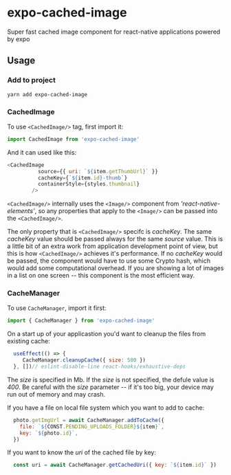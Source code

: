 # expo-cached-image
Super fast cached image component for react-native applications powered by expo

## Usage
### Add to project
```
yarn add expo-cached-image
```
### CachedImage
To use `<CachedImage/>` tag, first import it:
```JavaScript
import CachedImage from 'expo-cached-image'
```

And it can used like this:
```JavaScript
<CachedImage
          source={{ uri: `${item.getThumbUrl}` }}
          cacheKey={`${item.id}-thumb`}
          containerStyle={styles.thumbnail}
        />
```        

`<CachedImage/>` internally uses the `<Image/>` component from *'react-native-elements'*, so any properties that apply to the `<Image/>` can be passed into the `<CachedImage/>`. 

The only property that is `<CachedImage/>` specifc is *cacheKey*. The same *cacheKey* value should be passed always for the same *source* value. This is a little bit of an extra work from application development point of view, but this is how `<CachedImage/>` achieves it's performance. If no *cacheKey* would be passed, the component would have to use some Crypto hash, which would add some computational overhead. If you are showing a lot of images in a list on one screen -- this component is the most efficient way.

### CacheManager 

To use `CacheManager`, import it first:
```JavaScript
import { CacheManager } from 'expo-cached-image'
```

On a start up of your applicastion you'd want to cleanup the files from existing cache:

```JavaScript
  useEffect(() => {
     CacheManager.cleanupCache({ size: 500 })
  }, [])// eslint-disable-line react-hooks/exhaustive-deps
```
The *size* is specified in Mb. If the *size* is not specified, the defule value is *400*. Be careful with the *size* parameter -- if it's too big, your device may run out of memory and may crash.

If you have a file on local file system which you want to add to cache:
```JavaScript
  photo.getImgUrl = await CacheManager.addToCache({
    file: `${CONST.PENDING_UPLOADS_FOLDER}${item}`,
    key: `${photo.id}`,
  })
```

If you want to know the *uri* of the cached file by key:
```JavaScript
  const uri = await CacheManager.getCachedUri({ key: `${item.id}` })
```


